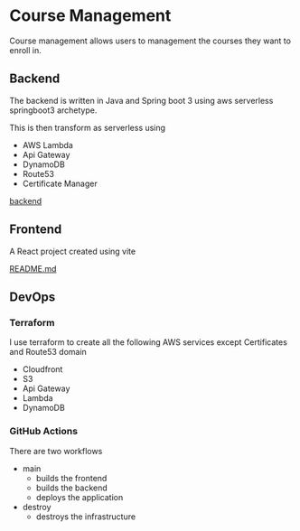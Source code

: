 # Course Management

Course management allows users to management the courses they want to enroll in.

## Backend

The backend is written in Java and Spring boot 3 using aws serverless springboot3 archetype.

This is then transform as serverless using

- AWS Lambda
- Api Gateway
- DynamoDB
- Route53
- Certificate Manager

[backend](./backend-ald/README.md)

## Frontend

A React project created using vite

[README.md](./web-s3/README.md)

## DevOps

### Terraform

I use terraform to create all the following AWS services except Certificates and Route53 domain

- Cloudfront
- S3
- Api Gateway
- Lambda
- DynamoDB

### GitHub Actions

There are two workflows

- main
  - builds the frontend
  - builds the backend
  - deploys the application
- destroy
  - destroys the infrastructure